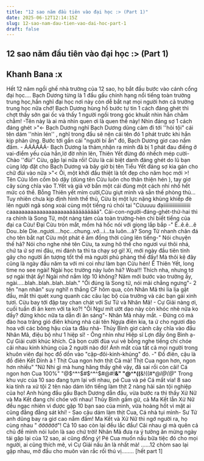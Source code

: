 ```yaml
---
title: "12 sao năm đầu tiên vào đại học :> (Part 1)"
date: 2025-06-12T12:14:15Z
slug: 12-sao-nam-dau-tien-vao-dai-hoc-part-1
draft: false
---
```


## 12 sao năm đầu tiên vào đại học :> (Part 1)

## Khanh Bana :x

Hết 12 năm ngồi ghế nhà trường của 12 sao, họ bắt đầu bước vào cánh cổng đại học....
  Bạch Dương từng là 1 đầu gấu chính hạng nổi tiếng toàn trường trung học,hắn nghĩ đại học nơi này còn dễ bắt nạt mọi người hơn cả trường trung học nữa chớ! Bạch Dương hùng hổ bước tự tin 1 cách đáng ghét thì chợt thấy sởn gai ốc và thấy 1 người ngồi trong góc khuất nhìn hắn chằm chằm! 
            -Tên này là ai mà nhìn quen ơi là quen thế này! Nhìn đáng sợ 1 cách đáng ghét >"<- Bạch Dương nghĩ
  Bạch Dương dũng cảm đi tới ''hỏi tội" cái tên dám ''nhìn lén'' , nghĩ trong đầu sẽ nện cái tên đó 1 phát trước khi hắn kịp phản ứng. Bước tới gần cái "người bí ẩn" đó, Bạch Dương giơ cao nấm đấm. 
            - ÁÁÁÁÁÁ- Bạch Dương la thảm,nhận ra mình đã bị 1 phát đau điếng ở vai-điểm yếu của hắn,lờ đờ nhìn lên, Thiên Yết đừng đó nhếch mép cười- Chào ''đùi'' Cừu, gặp lại nữa rồi!
       Cừu là cái biệt danh đáng ghét do lũ bạn cùng lớp đặt cho Bạch Dương và bây giờ bị tên Tiểu Yết đáng sợ kia gán cho chữ đùi vào nữa >"< Ôi, một khởi đầu thiệt là tốt đẹp cho năm học mới >!
      Tên Cừu lồm cồm bò dậy (dùng tên Cừu luôn cho thân thiện hén ), tay giơ cây súng chĩa vào T.Yết và giả vờ bắn một cái đùng một cách nhí nhố hết mức có thể. Bỗng Thiên yết mỉm cười,Cừu giựt mình và sẵn thế phòng thủ... Tuy nhiên chưa kịp định hình thế thủ, Cừu bị một lực nặng khùng khiếp đè lên người ngã sóng xoài cùng một tiếng rú chói tai "Cừuuuu đạiiiiiiiiiiiiiiiiiiiii caaaaaaaaaaaaaaaaaaaaáááááááááá". Cái-con-người-đáng-ghét-thứ-hai thì ra chính là Song Tử, một nàng tám của toàn trường-hèn chi biết tiếng của đại ca Cừu! Đại Cừu tròn mắt, mồm há hốc nói với giọng lắp bắp -" Ê..ê.ê...ê Dou..ble Die..ngươi....học...chung..vớ...i...ta luôn...à? Song Tử nhanh chân đá cho tên bắt nạt Cừu một phát ê âm đồng thời cũng lên tiếng-" Nói chuyện thế hả? Nói cho nghe nhé tên Cừu, ta xưng hô thế cho ngươi vui thôi nhá, chứ ta ứ sợ mi đâu, mi đánh ta thì ta chạy sợ gì! Xí,  mới ngày đầu tiên tính gây cho người ấn tượng tốt thế mà người phủ phàng thế đấy! Mà thôi kệ đây cũng là ngày đầu năm ta với mi coi như làm bạn Cừu hén! Ê Thiên Yết, long time no see ngài! Ngài học trường này luôn hả? Woa!!! Thích nha, nhưng tớ sợ ngài thật ấy! Ngài nhớ nắm lớp 10 không? Năm mới bước vào trường ấy, ngài.....blah..blah..blah..blah."
         "Ôi đúng là Song tử, nói mãi chẳng ngưng"- 2 tên "nạn nhân" suy nghĩ!
 n thắng CF hôm qua, còn Nhân Mã thì lia lịa gật đầu, mắt thì quét xung quanh các câu lạc bộ của trường và các bạn gái xinh tươi. Cừu bay tới đập tay chan chát với Sư Tử và Nhân Mã!
           -  Cự Giải nàng ơi, cuối tuần đi ăn kem với ta ko?! "Ôi Ngư mít ướt dạo này còn khóc nhè nữa ko đấy? đừng khóc nữa ta dẫn đi ăn sáng"- Nhân Mã nháy mắt.
            - Đừng có mà đào hoa trăng gió điên khùng nhá cái tên Ngựa điên kia, ta ứ cho ngươi đào hoa với các bông hậu của ta đâu nhá- Thủy Bình giơ cành cây chĩa vào đầu Nhân Mã, điệu bộ như 1 hiệp sĩ!
            - Ông nhìn như Hiệp sĩ Lợn đấy ông Bình ạ- Cự Giải cười khúc khích.
        Cả bọn cười đùa vui vẻ bỗng nghe tiếng chí chóe cãi nhau kinh khủng của 2 người nào đó! Ánh mắt của tất cả mọi người trong khuôn viên đại học đổ dồn vào "cặp-đôi-kinh-khủng" đó.
           -" Đồ điên, cậu là đồ điên Kết Dính à ! Thịt Cua ngon hơn thịt Cá mà! Thịt Cua ngon hơn, ngon hơn nhiều" "Nữ Nhi gì mà hung hăng thấy ghê vậy, đã sai rồi còn cãi! Cá ngon hơn Cua 100%" "@$^*^$#$^*^$#@#!**&" "@^*((**&!((#*@*I@(@*" 
            Trong khu vực của 10 sao đang tụm lại với nhau, pé Cua và pé Cá mất vía! 8 sao kia tính ra xử tội 2 tên nào dám lớn tiếng làm thịt 2 nàng hải sản tội nghiệp của họ! Anh hùng đầu gấu Bạch Dương dẫn đầu, vừa bước ra thì thấy Xử Nữ và Ma Kết đang chí chóe với nhau! Thủy Bình gầm gừ, cả Ma Kết lẫn Xử Nữ đều ngạc nhiên vì được gặp 10 bạn sao của mình, vừa hoảng hốt vì mặt ai cũng đằng đằng sát khí! 
            - Sao cậu dám làm thịt Cua, Cá nhà tụi mình- Sư Tử anh dũng bay ra giơ cao nắm đấm! 
        Ma Kết và Xử Nữ thì ngớ người ra, họ cùng nhau " ớớớớớớ"! Cả 10 sao còn lại đều lắc đầu! Cãi nhau gì mà quên cả chủ đề mình nói luôn là sao chứ trời!
         Nhân Mã đưa ra ý tưởng ăn mừng ngày tái gặp lại của 12 sao, ai cũng đồng ý! Pé Cua muốn nấu bữa tiệc đó cho mọi người, ai cũng thích mê, vì Cự Giải nấu ăn là nhất mà!
                      ......12 chòm sao lại gặp nhau, mở đầu cho muôn vàn rắc rối thú vị........
                                                                                           [hết part 1]